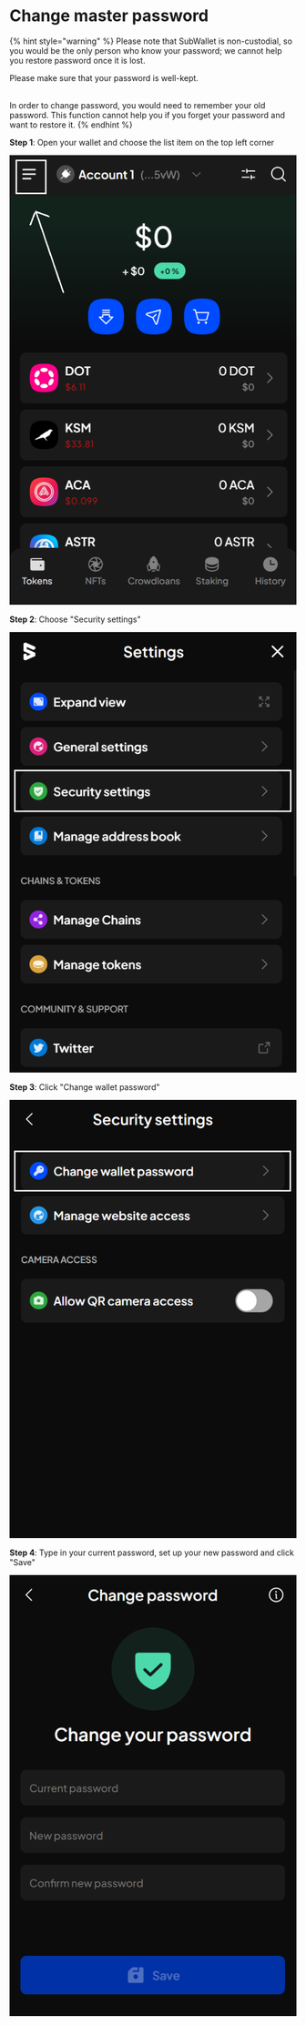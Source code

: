 # Change master password

{% hint style="warning" %}
Please note that SubWallet is non-custodial, so you would be the only person who know your password; we cannot help you restore password once it is lost.&#x20;

Please make sure that your password is well-kept.&#x20;

\
In order to change password, you would need to remember your old password. This function cannot help you if you forget your password and want to restore it.&#x20;
{% endhint %}

**Step 1**: Open your wallet and choose the list item on the top left corner

![](<../.gitbook/assets/image (2) (1) (3).png>)

**Step 2**: Choose "Security settings"

![](<../.gitbook/assets/image (22) (2).png>)

**Step 3**: Click "Change wallet password"

![](<../.gitbook/assets/image (7) (2).png>)

**Step 4**: Type in your current password, set up your new password and click "Save"

![](<../.gitbook/assets/image (12) (1) (1).png>)

